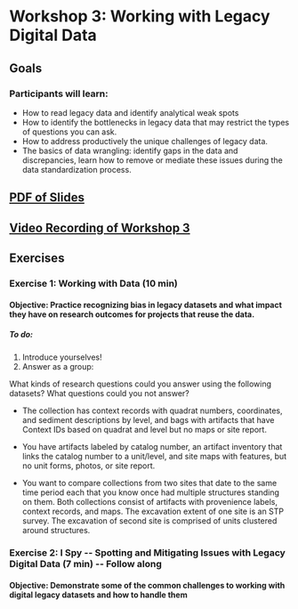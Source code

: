 # Workshop 3: Working with Legacy Digital Data

## Goals
### Participants will learn:
* How to read legacy data and identify analytical weak spots
* How to identify the bottlenecks in legacy data that may restrict the types of questions you can ask.
* How to address productively the unique challenges of legacy data. 
* The basics of data wrangling: identify gaps in the data and discrepancies, learn how to remove or mediate these issues during the data standardization process.

## [PDF of Slides]()

## [Video Recording of Workshop 3]()

## Exercises
### Exercise 1: Working with Data (10 min)
#### **Objective:** Practice recognizing bias in legacy datasets and what impact they have on research outcomes for projects that reuse the data.
##### To do:
1. Introduce yourselves!
2. Answer as a group:

What kinds of research questions could you answer using the following datasets?  What questions could you not answer?

* The collection has context records with quadrat numbers, coordinates, and sediment descriptions by level, and bags with artifacts that have Context IDs based on quadrat and level but no maps or site report.

* You have artifacts labeled by catalog number, an artifact inventory that links the catalog number to a unit/level, and site maps with features, but no unit forms, photos, or site report.

* You want to compare collections from two sites that date to the same time period each that you know once had multiple structures standing on them.  Both collections consist of artifacts with provenience labels, context records, and maps.  The excavation extent of one site is an STP survey.  The excavation of second site is comprised of units clustered around structures.  


### Exercise 2: I Spy -- Spotting and Mitigating Issues with Legacy Digital Data (7 min) -- Follow along
#### **Objective:** Demonstrate some of the common challenges to working with digital legacy datasets and how to handle them

